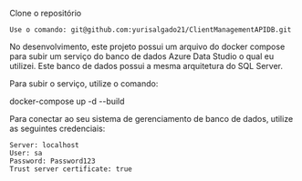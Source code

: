 Clone o repositório

    Use o comando: git@github.com:yurisalgado21/ClientManagementAPIDB.git

No desenvolvimento, este projeto possui um arquivo do docker compose para subir um serviço do banco de dados Azure Data Studio o qual eu utilizei. Este banco de dados possui a mesma arquitetura do SQL Server.

Para subir o serviço, utilize o comando:

docker-compose up -d --build

Para conectar ao seu sistema de gerenciamento de banco de dados, utilize as seguintes credenciais:

    Server: localhost
    User: sa
    Password: Password123
    Trust server certificate: true
